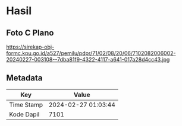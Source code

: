 # Hasil

## Foto C Plano

https://sirekap-obj-formc.kpu.go.id/a527/pemilu/pdpr/71/02/08/20/06/7102082006002-20240227-003108--7dba81f9-4322-4117-a641-017a28d4cc43.jpg


## Metadata

| Key        | Value               |
| ---------- | ------------------- |
| Time Stamp | 2024-02-27 01:03:44 |
| Kode Dapil | 7101                |



